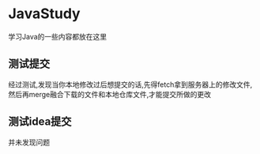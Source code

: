 # JavaStudy
学习Java的一些内容都放在这里
## 测试提交
经过测试,发现当你本地修改过后想提交的话,先得fetch拿到服务器上的修改文件,然后再merge融合下载的文件和本地仓库文件,才能提交所做的更改
## 测试idea提交
并未发现问题
